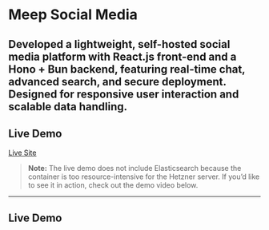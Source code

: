 # Meep Social Media
Developed a lightweight, self-hosted social media platform with React.js front-end and a Hono + Bun backend,
featuring real-time chat, advanced search, and secure deployment. Designed for responsive user interaction and
scalable data handling.
---

##  Live Demo
 [Live Site](https://shivalry.dev)  

> **Note:** The live demo does not include Elasticsearch because the container is too resource-intensive for the Hetzner server.
If you’d like to see it in action, check out the demo video below.

---

##  Live Demo
